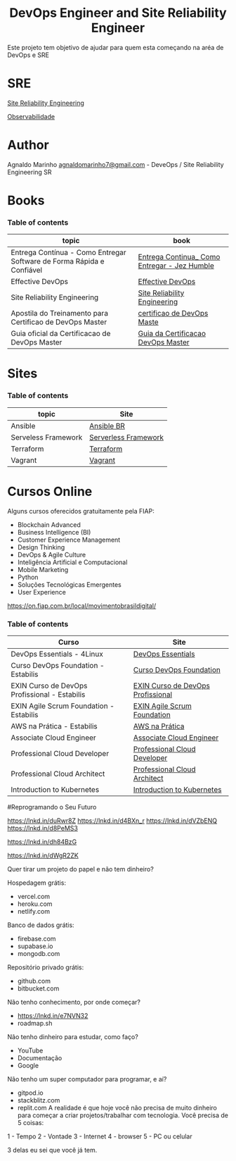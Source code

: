 <h1 align="center"> DevOps Engineer and Site Reliability Engineer </h1>

Este projeto tem objetivo de ajudar para quem esta começando na aréa de DevOps e SRE

# SRE

[Site Reliability Engineering](https://linkedin.github.io/school-of-sre/)

[Observabilidade](https://github.com/liliannss/observabilidade)

# Author

Agnaldo Marinho <agnaldomarinho7@gmail.com> - DeveOps / Site Reliability Engineering SR

# Books

### Table of contents

| topic | book 
|---------|-------|
| Entrega Contínua -  Como Entregar Software de Forma Rápida e Confiável | [Entrega Continua_ Como Entregar - Jez Humble](books/Entrega-Continua-Como-Entregar-Humble.pdf) |
| Effective DevOps | [Effective DevOps](books/Effective-DevOps.pdf)
| Site Reliability Engineering | [Site Reliability Engineering](books/Site-Reliability-Engineering.pdf)
| Apostila do Treinamento para Certificao de DevOps Master| [certificao de DevOps Maste](books/Apostila_DevOpsMaster.pdf)
| Guia oficial da Certificacao de DevOps Master | [Guia da Certificacao DevOps Master](books/guia_para_exame.pdf)

# Sites

### Table of contents

| topic | Site |
| ----- | ---- |
| Ansible | [Ansible BR](http://ansible-br.org/)
| Serveless  Framework| [Serverless Framework](https://serverless.com/)
| Terraform | [Terraform](https://www.terraform.io/)
| Vagrant | [Vagrant](https://www.vagrantup.com/)


# Cursos Online

Alguns cursos oferecidos gratuitamente pela FIAP:

* Blockchain Advanced
* Business Intelligence (BI)
* Customer Experience Management
* Design Thinking
* DevOps & Agile Culture
* Inteligência Artificial e Computacional
* Mobile Marketing
* Python
* Soluções Tecnológicas Emergentes
* User Experience

https://on.fiap.com.br/local/movimentobrasildigital/

### Table of contents

| Curso                      | Site                                                               |
| -------------------------- | ------------------------------------------------------------------ |
| DevOps Essentials - 4Linux | [DevOps Essentials](https://www.4linux.com.br/curso/devops-gratis) |
| Curso DevOps Foundation - Estabilis   | [Curso DevOps Foundation](https://estabilis.thinkific.com/courses/devops-foundation)
| EXIN Curso de DevOps Profissional - Estabilis | [EXIN Curso de DevOps Profissional](https://github.com/agnaldom/central-devops.git)
| EXIN Agile Scrum Foundation - Estabilis | [EXIN Agile Scrum Foundation](https://estabilis.thinkific.com/courses/exin-agile-scrum-foundation)
| AWS na Prática - Estabilis | [AWS na Prática](https://estabilis.thinkific.com/courses/aws-na-pratica)
| Associate Cloud Engineer | [Associate Cloud Engineer](https://www.udemy.com/google-cloud-associate-cloud-engineer-certification)
| Professional Cloud Developer | [Professional Cloud Developer](https://www.udemy.com/google-cloud-platform-professional-cloud-developer-certification)
| Professional Cloud Architect | [Professional Cloud Architect](https://www.udemy.com/google-cloud-architect-certifications/?couponCode=GCPHOLIDAY)
| Introduction to Kubernetes | [Introduction to Kubernetes](https://www.edx.org/course/introduction-to-kubernetes#!)


#Reprogramando o Seu Futuro

https://lnkd.in/duRwr8Z
https://lnkd.in/d4BXn_r
https://lnkd.in/dVZbENQ
https://lnkd.in/d8PeMS3

https://lnkd.in/dh84BzG

https://lnkd.in/dWgR2ZK

Quer tirar um projeto do papel e não tem dinheiro?


Hospedagem grátis:
- vercel.com
- heroku.com
- netlify.com

Banco de dados grátis:
- firebase.com
- supabase.io
- mongodb.com

Repositório privado grátis:
- github.com
- bitbucket.com

Não tenho conhecimento, por onde começar?
- https://lnkd.in/e7NVN32
- roadmap.sh

Não tenho dinheiro para estudar, como faço?
- YouTube 
- Documentação
- Google

Não tenho um super computador para programar, e aí?
- gitpod.io
- stackblitz.com
- replit.com
A realidade é que hoje você não precisa de muito dinheiro para começar a criar projetos/trabalhar com tecnologia. Você precisa de 5 coisas:

1 - Tempo
2 - Vontade
3 - Internet
4 - browser
5 - PC ou celular


3 delas eu sei que você já tem.
